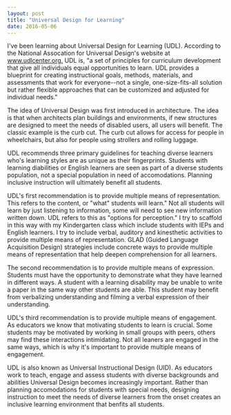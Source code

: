 ```yaml
---
layout: post
title: "Universal Design for Learning"
date: 2016-05-06
---
```

<p>
I've been learning about Universal Design for Learning (UDL). According to the National Assocation for Universal Design's website at <a href="http://www.udlcenter.org/">www.udlcenter.org.</a> UDL is, "a set of principles for curriculum development that give all individuals equal opportunities to learn. UDL provides a blueprint for creating instructional goals, methods, materials, and assessments that work for everyone--not a single, one-size-fits-all solution but rather flexible approaches that can be customized and adjusted for individual needs."
</p>
<p>
The idea of Universal Design was first introduced in architecture. The idea is that when architects plan buildings and environments, if new structures are designed to meet the needs of disabled users, all users will benefit. The classic example is the curb cut. The curb cut allows for access for people in wheelchairs, but also for people using strollers and rolling luggage. 
</p>
<p>
UDL recommends three primary guidelines for teaching diverse learners who's learning styles are as unique as their fingerprints. Students with learning diabilities or English learners are seen as part of a diverse students population, not a special population in need of accomodations. Planning inclusive instruction will ultimately benefit all students.
</p>
<p>
UDL's first recommendation is to provide multiple means of representation. This refers to the content, or "what" students will learn." Not all students will learn by just listening to information, some will need to see new information written down. UDL refers to this as "options for perception." I try to scaffold in this way with my Kindergarten class which include students with IEPs and English learners. I try to include verbal, auditory and kinesthetic activities to provide multiple means of representation. GLAD (Guided Language Acquisition Design) strategies include concrete ways to provide multiple means of representation that help deepen comprehension for all learners.
</p>
<p>
The second recommendation is to provide multiple means of expression. Students must have the opportunity to demonstrate what they have learned in different ways. A student with a learning disability may be unable to write a paper in the same way other students are able. This student may benefit from verbalizing understanding and filming a verbal expression of their understanding.
</p>
<p>
UDL's third recommendation is to provide multiple means of engagement. As educators we know that motivating students to learn is crucial. Some students may be motivated by working in small groups with peers, others may find these interactions intimidating. Not all leaners are engaged in the same ways, which is why it's important to provide multiple means of engagement. 
</p>
<p>
UDL is also known as Universal Instructional Design (UID). As educators work to teach, engage and assess students with diverse backgrounds and abilities Universal Design becomes increasingly important. Rather than planning accomodations for students with special needs, designing instruction to meet the needs of diverse learners from the onset creates an inclusive learning environment that benfits all students.
<p>
